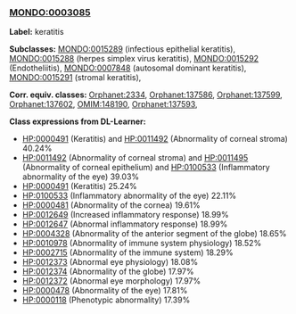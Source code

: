 
### [MONDO:0003085](http://purl.obolibrary.org/obo/MONDO_0003085)
**Label:** keratitis

**Subclasses:** [MONDO:0015289](http://purl.obolibrary.org/obo/MONDO_0015289) (infectious epithelial keratitis), [MONDO:0015288](http://purl.obolibrary.org/obo/MONDO_0015288) (herpes simplex virus keratitis), [MONDO:0015292](http://purl.obolibrary.org/obo/MONDO_0015292) (Endotheliitis), [MONDO:0007848](http://purl.obolibrary.org/obo/MONDO_0007848) (autosomal dominant keratitis), [MONDO:0015291](http://purl.obolibrary.org/obo/MONDO_0015291) (stromal keratitis), 

**Corr. equiv. classes:** [Orphanet:2334](http://www.orpha.net/ORDO/Orphanet_2334), [Orphanet:137586](http://www.orpha.net/ORDO/Orphanet_137586), [Orphanet:137599](http://www.orpha.net/ORDO/Orphanet_137599), [Orphanet:137602](http://www.orpha.net/ORDO/Orphanet_137602), [OMIM:148190](http://purl.obolibrary.org/obo/OMIM_148190), [Orphanet:137593](http://www.orpha.net/ORDO/Orphanet_137593), 

**Class expressions from DL-Learner:**

- [HP:0000491](http://purl.obolibrary.org/obo/HP_0000491) (Keratitis) and [HP:0011492](http://purl.obolibrary.org/obo/HP_0011492) (Abnormality of corneal stroma) 40.24%
- [HP:0011492](http://purl.obolibrary.org/obo/HP_0011492) (Abnormality of corneal stroma) and [HP:0011495](http://purl.obolibrary.org/obo/HP_0011495) (Abnormality of corneal epithelium) and [HP:0100533](http://purl.obolibrary.org/obo/HP_0100533) (Inflammatory abnormality of the eye) 39.03%
- [HP:0000491](http://purl.obolibrary.org/obo/HP_0000491) (Keratitis) 25.24%
- [HP:0100533](http://purl.obolibrary.org/obo/HP_0100533) (Inflammatory abnormality of the eye) 22.11%
- [HP:0000481](http://purl.obolibrary.org/obo/HP_0000481) (Abnormality of the cornea) 19.61%
- [HP:0012649](http://purl.obolibrary.org/obo/HP_0012649) (Increased inflammatory response) 18.99%
- [HP:0012647](http://purl.obolibrary.org/obo/HP_0012647) (Abnormal inflammatory response) 18.99%
- [HP:0004328](http://purl.obolibrary.org/obo/HP_0004328) (Abnormality of the anterior segment of the globe) 18.65%
- [HP:0010978](http://purl.obolibrary.org/obo/HP_0010978) (Abnormality of immune system physiology) 18.52%
- [HP:0002715](http://purl.obolibrary.org/obo/HP_0002715) (Abnormality of the immune system) 18.29%
- [HP:0012373](http://purl.obolibrary.org/obo/HP_0012373) (Abnormal eye physiology) 18.08%
- [HP:0012374](http://purl.obolibrary.org/obo/HP_0012374) (Abnormality of the globe) 17.97%
- [HP:0012372](http://purl.obolibrary.org/obo/HP_0012372) (Abnormal eye morphology) 17.97%
- [HP:0000478](http://purl.obolibrary.org/obo/HP_0000478) (Abnormality of the eye) 17.81%
- [HP:0000118](http://purl.obolibrary.org/obo/HP_0000118) (Phenotypic abnormality) 17.39%


